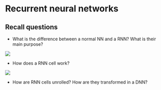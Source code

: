 # Recurrent neural networks

## Recall questions

- What is the difference between a normal NN and a RNN? What is their main purpose?

![](./static/ML/rnn1.png)

- How does a RNN cell work?

![](./static/ML/rnn2.png)

- How are RNN cells unrolled? How are they transformed in a DNN?